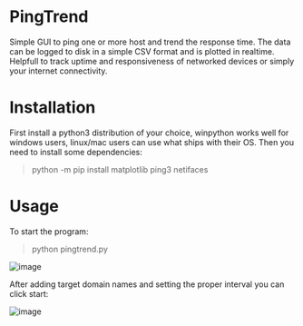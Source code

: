 # PingTrend
Simple GUI to ping one or more host and trend the response time. The data can be logged to disk in a simple CSV format and is plotted in realtime. Helpfull to track uptime and responsiveness of networked devices or simply your internet connectivity.

# Installation
First install a python3 distribution of your choice, winpython works well for windows users, linux/mac users can use what ships with their OS.
Then you need to install some dependencies:
>python -m pip install matplotlib ping3 netifaces

# Usage
To start the program:
>python pingtrend.py

![image](https://github.com/user-attachments/assets/edb15bd7-e74f-41f2-9b40-afe38cc75d3a)

After adding target domain names and setting the proper interval you can click start:

![image](https://github.com/user-attachments/assets/62e8cdca-a954-4279-bae2-42212b5e9dec)

